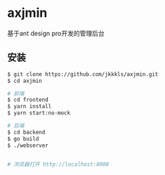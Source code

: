 # axjmin
基于ant design pro开发的管理后台


## 安装

```bash
$ git clone https://github.com/jkkkls/axjmin.git
$ cd axjmin

# 前端
$ cd frontend
$ yarn install
$ yarn start:no-mock

# 后端
$ cd backend
$ go build
$ ./webserver


# 浏览器打开 http://localhost:8000
```